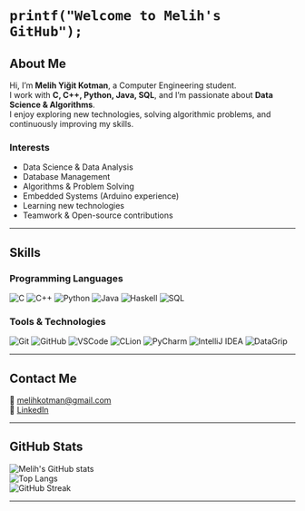 # `printf("Welcome to Melih's GitHub");`

## About Me
Hi, I’m **Melih Yiğit Kotman**, a Computer Engineering student.  
I work with **C, C++, Python, Java, SQL**, and I’m passionate about **Data Science & Algorithms**.  
I enjoy exploring new technologies, solving algorithmic problems, and continuously improving my skills.

### Interests
- Data Science & Data Analysis  
- Database Management  
- Algorithms & Problem Solving  
- Embedded Systems (Arduino experience)  
- Learning new technologies  
- Teamwork & Open-source contributions  

---

## Skills

### Programming Languages
![C](https://img.shields.io/badge/C-00599C?style=for-the-badge&logo=c&logoColor=white)
![C++](https://img.shields.io/badge/C++-00599C?style=for-the-badge&logo=c%2B%2B&logoColor=white)
![Python](https://img.shields.io/badge/Python-3776AB?style=for-the-badge&logo=python&logoColor=white)
![Java](https://img.shields.io/badge/Java-007396?style=for-the-badge&logo=java&logoColor=white)
![Haskell](https://img.shields.io/badge/Haskell-5D4F85?style=for-the-badge&logo=haskell&logoColor=white)
![SQL](https://img.shields.io/badge/SQL-4479A1?style=for-the-badge&logo=postgresql&logoColor=white)

### Tools & Technologies
![Git](https://img.shields.io/badge/Git-F05032?style=for-the-badge&logo=git&logoColor=white)
![GitHub](https://img.shields.io/badge/GitHub-181717?style=for-the-badge&logo=github&logoColor=white)
![VSCode](https://img.shields.io/badge/VS%20Code-007ACC?style=for-the-badge&logo=visual-studio-code&logoColor=white)
![CLion](https://img.shields.io/badge/CLion-000000?style=for-the-badge&logo=clion&logoColor=white)
![PyCharm](https://img.shields.io/badge/PyCharm-000000?style=for-the-badge&logo=pycharm&logoColor=white)
![IntelliJ IDEA](https://img.shields.io/badge/IntelliJ_IDEA-000000?style=for-the-badge&logo=intellij-idea&logoColor=white)
![DataGrip](https://img.shields.io/badge/DataGrip-000000?style=for-the-badge&logo=datagrip&logoColor=white)

---

##  Contact Me
📧 [melihkotman@gmail.com](mailto:melihkotman@gmail.com)  
💼 [LinkedIn](https://www.linkedin.com/in/melih-yiğit-kotman-29935624a/)  

---

##  GitHub Stats
![Melih's GitHub stats](https://github-readme-stats.vercel.app/api?username=MelihKotman&show_icons=true&theme=radical&count_private=true)  
![Top Langs](https://github-readme-stats.vercel.app/api/top-langs/?username=MelihKotman&layout=compact&theme=radical)  
![GitHub Streak](https://github-readme-streak-stats.herokuapp.com/?user=MelihKotman&theme=radical)  

---

